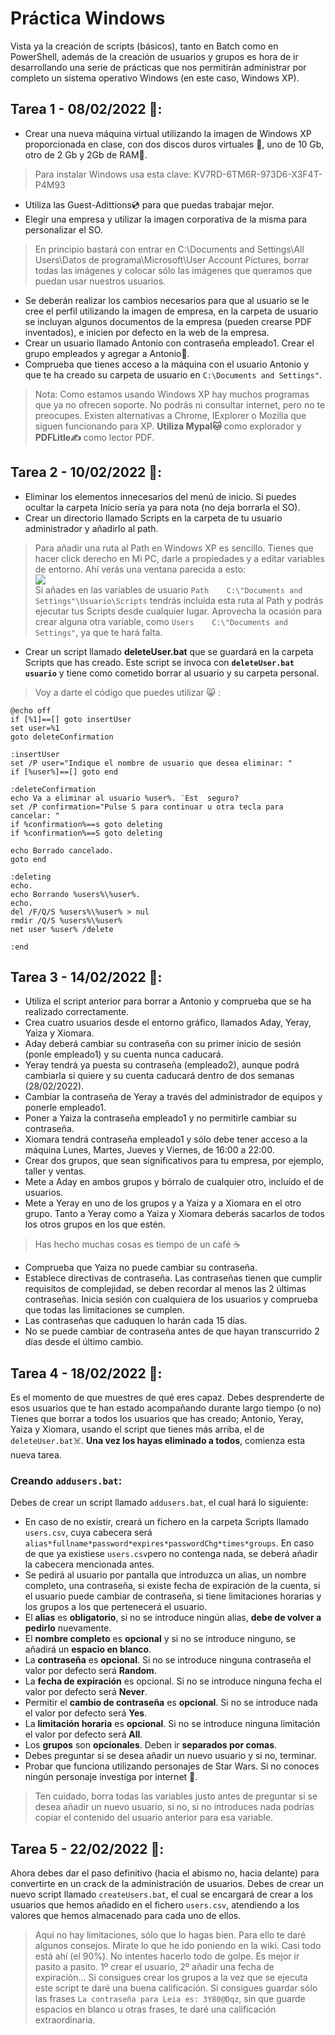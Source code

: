 # Práctica Windows

Vista ya la creación de scripts (básicos), tanto en Batch como en PowerShell, además de la creación de usuarios y grupos es hora de ir desarrollando una serie de prácticas que nos permitirán administrar por completo un sistema operativo Windows (en este caso, Windows XP).

## Tarea 1 - 08/02/2022 📆:
- Crear una nueva máquina virtual utilizando la imagen de Windows XP proporcionada en clase, con dos discos duros virtuales 💽, uno de 10 Gb, otro de 2 Gb y 2Gb de RAM🐏.
 > Para instalar Windows usa esta clave: KV7RD-6TM6R-973D6-X3F4T-P4M93
- Utiliza las Guest-Adittions💿 para que puedas trabajar mejor.
- Elegir una empresa y utilizar la imagen corporativa de la misma para personalizar el SO.
 > En principio bastará con entrar en C:\Documents and Settings\All Users\Datos de programa\Microsoft\User Account Pictures, borrar todas las imágenes y colocar sólo las imágenes que queramos que puedan usar nuestros usuarios.
- Se deberán realizar los cambios necesarios para que al usuario se le cree el perfil utilizando la imagen de empresa, en la carpeta de usuario se incluyan algunos documentos de la empresa (pueden crearse PDF inventados), e inicien por defecto en la web de la empresa.
- Crear un usuario llamado Antonio con contraseña empleado1. Crear el grupo empleados y agregar a Antonio👨.
- Comprueba que tienes acceso a la máquina con el usuario Antonio y que te ha creado su carpeta de usuario en `C:\Documents and Settings"`.
 > Nota: Como estamos usando Windows XP hay muchos programas que ya no ofrecen soporte. No podrás ni consultar internet, pero no te preocupes. Existen alternativas a Chrome, IExplorer o Mozilla que siguen funcionando para XP. **Utiliza Mypal🐱** como explorador y **PDFLitle✍️** como lector PDF.

## Tarea 2 - 10/02/2022 📆:
- Eliminar los elementos innecesarios del menú de inicio. Si puedes ocultar la carpeta Inicio sería ya para nota (no deja borrarla el SO).
- Crear un directorio llamado Scripts en la carpeta de tu usuario administrador y añadirlo al path.
 > Para añadir una ruta al Path en Windows XP es sencillo. Tienes que hacer click derecho en Mi PC, darle a propiedades y a editar variables de entorno. Ahí verás una ventana parecida a esto:  
  ![](https://articles-images.sftcdn.net/wp-content/uploads/sites/2/2008/12/variableswin.png)  
  Si añades en las variables de usuario `Path    C:\"Documents and Settings"\Usuario\Scripts` tendrás incluída esta ruta al Path y podrás ejecutar tus Scripts desde cualquier lugar. Aprovecha la ocasión para crear alguna otra variable, como `Users    C:\"Documents and Settings"`, ya que te hará falta.
- Crear un script llamado **deleteUser.bat** que se guardará en la carpeta Scripts que has creado. Este script se invoca con **`deleteUser.bat usuario`** y tiene como cometido borrar al usuario y su carpeta personal.
> Voy a darte el código que puedes utilizar 😸 :  
  ```
@echo off
if [%1]==[] goto insertUser
set user=%1
goto deleteConfirmation

:insertUser
set /P user="Indique el nombre de usuario que desea eliminar: "
if [%user%]==[] goto end

:deleteConfirmation
echo Va a eliminar al usuario %user%. ¨Est  seguro?
set /P confirmation="Pulse S para continuar u otra tecla para cancelar: "
if %confirmation%==s goto deleting
if %confirmation%==S goto deleting

echo Borrado cancelado.
goto end

:deleting
echo.
echo Borrando %users%\%user%.
echo.
del /F/Q/S %users%\%user% > nul
rmdir /Q/S %users%\%user%
net user %user% /delete

:end
  ```
## Tarea 3 - 14/02/2022 📆:
- Utiliza el script anterior para borrar a Antonio y comprueba que se ha realizado correctamente.
- Crea cuatro usuarios desde el entorno gráfico, llamados Aday, Yeray, Yaiza y Xiomara.
- Aday deberá cambiar su contraseña con su primer inicio de sesión (ponle empleado1) y su cuenta nunca caducará.
- Yeray tendrá ya puesta su contraseña (empleado2), aunque podrá cambiarla si quiere y su cuenta caducará dentro de dos semanas (28/02/2022).
- Cambiar la contraseña de Yeray a través del administrador de equipos y ponerle empleado1.
- Poner a Yaiza la contraseña empleado1 y no permitirle cambiar su contraseña.
- Xiomara tendrá contraseña empleado1 y sólo debe tener acceso a la máquina Lunes, Martes, Jueves y Viernes, de 16:00 a 22:00.
- Crear dos grupos, que sean significativos para tu empresa, por ejemplo, taller y ventas.
- Mete a Aday en ambos grupos y bórralo de cualquier otro, incluído el de usuarios.
- Mete a Yeray en uno de los grupos y a Yaiza y a Xiomara en el otro grupo. Tanto a Yeray como a Yaiza y Xiomara deberás sacarlos de todos los otros grupos en los que estén.
> Has hecho muchas cosas es tiempo de un café ☕
- Comprueba que Yaiza no puede cambiar su contraseña.
- Establece directivas de contraseña. Las contraseñas tienen que cumplir requisitos de complejidad, se deben recordar al menos las 2 últimas contraseñas. Inicia sesión con cualquiera de los usuarios y comprueba que todas las limitaciones se cumplen.
- Las contraseñas que caduquen lo harán cada 15 días.
- No se puede cambiar de contraseña antes de que hayan transcurrido 2 días desde el último cambio.

## Tarea 4 - 18/02/2022 📆:
Es el momento de que muestres de qué eres capaz. Debes desprenderte de esos usuarios que te han estado acompañando durante largo tiempo (o no) Tienes que borrar a todos los usuarios que has creado; Antonio, Yeray, Yaiza y Xiomara, usando el script que tienes más arriba, el de `deleteUser.bat`:skull_and_crossbones:. 
**Una vez los hayas eliminado a todos**, comienza esta nueva tarea. 
### Creando `addusers.bat`:
Debes de crear un script llamado `addusers.bat`, el cual hará lo siguiente:
- En caso de no existir, creará un fichero en la carpeta Scripts llamado `users.csv`, cuya cabecera será `alias*fullname*password*expires*passwordChg*times*groups`. En caso de que ya existiese `users.csv`pero no contenga nada, se deberá añadir la cabecera mencionada antes.
- Se pedirá al usuario por pantalla que introduzca un alias, un nombre completo, una contraseña, si existe fecha de expiración de la cuenta, si el usuario puede cambiar de contraseña, si tiene limitaciones horarias y los grupos a los que pertenecerá el usuario.
- El **alias** es **obligatorio**, si no se introduce ningún alias, **debe de volver a pedirlo** nuevamente.
- El **nombre completo** es **opcional** y si no se introduce ninguno, se añadirá un **espacio en blanco**.
- La **contraseña** es **opcional**. Si no se introduce ninguna contraseña el valor por defecto será **Random**.
- La **fecha de expiración** es opcional. Si no se introduce ninguna fecha el valor por defecto será **Never**.
- Permitir el **cambio de contraseña** es **opcional**. Si no se introduce nada el valor por defecto será **Yes**.
- La **limitación horaria** es **opcional**. Si no se introduce ninguna limitación el valor por defecto será **All**.
- Los **grupos** son **opcionales**. Deben ir **separados por comas**.
- Debes preguntar si se desea añadir un nuevo usuario y si no, terminar.
- Probar que funciona utilizando personajes de Star Wars. Si no conoces ningún personaje investiga por internet 👊.
> Ten cuidado, borra todas las variables justo antes de preguntar si se desea añadir un nuevo usuario, si no, si no introduces nada podrías copiar el contenido del usuario anterior para esa variable.

## Tarea 5 - 22/02/2022 📆:
Ahora debes dar el paso definitivo (hacia el abismo no, hacia delante) para convertirte en un crack de la administración de usuarios. Debes de crear un nuevo script llamado `createUsers.bat`, el cual se encargará de crear a los usuarios que hemos añadido en el fichero `users.csv`, atendiendo a los valores que hemos almacenado para cada uno de ellos.
> Aquí no hay limitaciones, sólo que lo hagas bien. Para ello te daré algunos consejos.
> Mírate lo que he ido poniendo en la wiki. Casi todo está ahí (el 90%).
> No intentes hacerlo todo de golpe. Es mejor ir pasito a pasito. 1º crear el usuario, 2º añadir una fecha de expiración...
> Si consigues crear los grupos a la vez que se ejecuta este script te daré una buena calificación.
> Si consigues guardar sólo las frases `La contraseña para Leia es: 3Y80@Dqz`, sin que guarde espacios en blanco u otras frases, te daré una calificación extraordinaria.
